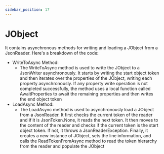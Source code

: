 ```yaml
---
sidebar_position: 17
---
```

# JObject

It contains asynchronous methods for writing and loading a JObject from a JsonReader.
Here's a breakdown of the code:

- WriteToAsync Method:
  - The WriteToAsync method is used to write the JObject to a JsonWriter asynchronously. It starts by writing the start object token and then iterates over the properties of the JObject, writing each property asynchronously. If any property write operation is not completed successfully, the method uses a local function called AwaitProperties to await the remaining properties and then writes the end object token
- LoadAsync Method:
  - The LoadAsync method is used to asynchronously load a JObject from a JsonReader. It first checks the current token of the reader and if it is JsonToken.None, it reads the next token. It then moves to the content of the reader and checks if the current token is the start object token. If not, it throws a JsonReaderException. Finally, it creates a new instance of JObject, sets the line information, and calls the ReadTokenFromAsync method to read the token hierarchy from the reader and populate the JObject
